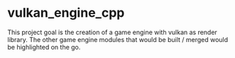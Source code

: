 # vulkan_engine_cpp

This project goal is the creation of a game engine with vulkan as render library.
The other game engine modules that would be built / merged would be highlighted on the go.
